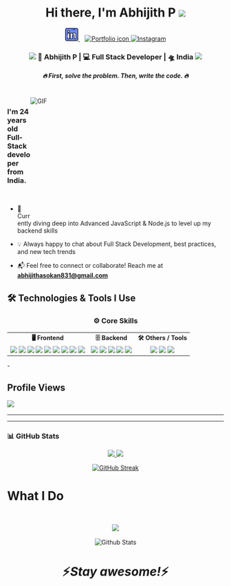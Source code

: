 <div align="center">
   <h1>Hi there, I'm    Abhijith P  <img src="https://media.giphy.com/media/hvRJCLFzcasrR4ia7z/giphy.gif" width="25px"> </h1>
   
   

</div>

<p align="center">
  <a href="https://www.linkedin.com/in/abhijith-p-0605ab259/">
    <img height="30" src="https://raw.githubusercontent.com/8bithemant/8bithemant/master/linkedin.png?raw=true" alt="LinkedIn" />
  </a>&nbsp;&nbsp;

<a href="https://port-folio-1-five.vercel.app/">
  <img height="30" src="https://img.icons8.com/color/48/suitcase.png" alt="Portfolio icon" />
</a>


  <a href="https://www.instagram.com/abhi_jith_p831/">
    <img height="30" src="https://img.icons8.com/fluency/30/instagram-new.png" alt="Instagram" />
  </a>
</p>




<div align="center">
<h3><img src="https://media.giphy.com/media/WUlplcMpOCEmTGBtBW/giphy.gif" width="30"> 🙎 Abhijith P | 💻 Full Stack Developer | 🛸 India <img src="https://media.giphy.com/media/WUlplcMpOCEmTGBtBW/giphy.gif" width="30"></h3>
</div>



<p align="center">


 </p>
 
<h5 align="center">
  <i>🔥 First, solve the problem. Then, write the code. 🔥</i>
</h5>

 
 
<br />
<img align="right" height="270px" width="450px" alt="GIF" src="https://media.giphy.com/media/3FjEPbKqEPhPpmC8uY/giphy.gif" />
<p align="center">
  <h3> I'm 24 years old Full-Stack developer from India.</h3>
</p>







<p align="left"> <a href="https://twitter.com/" target="blank"><img src="https://img.shields.io/twitter/follow/?logo=twitter&style=for-the-badge" alt="" /></a> </p>



- 🚀 Currently diving deep into Advanced JavaScript & Node.js to level up my backend skills

- 💡 Always happy to chat about Full Stack Development, best practices, and new tech trends

- 📬 Feel free to connect or collaborate! Reach me at **abhijithasokan831@gmail.com**


## 🛠 Technologies & Tools I Use


<p align="center">
  <!-- For more icons please follow  https://github.com/MikeCodesDotNET/ColoredBadges -->
 

<p align="center">
     <!-- For more icons please follow  https://github.com/MikeCodesDotNET/ColoredBadges -->
    
   
<h3 align="center">⚙️ Core Skills</h3>

<table align="center">
  <tr>
    <td align="center"><strong>🖥️ Frontend</strong></td>
    <td align="center"><strong>🗄️ Backend</strong></td>
    <td align="center"><strong>🛠️ Others / Tools</strong></td>
  </tr>
  <tr>
    <td align="center">
      <img src="https://img.shields.io/badge/HTML5-282C34?logo=html5&logoColor=E34F26" height="25" />
      <img src="https://img.shields.io/badge/CSS3-282C34?logo=css3&logoColor=1572B6" height="25" />
      <img src="https://img.shields.io/badge/JavaScript-282C34?logo=javascript&logoColor=F7DF1E" height="25" />
      <img src="https://img.shields.io/badge/TypeScript-282C34?logo=typescript&logoColor=3178C6" height="25" />
      <img src="https://img.shields.io/badge/React-282C34?logo=react&logoColor=61DAFB" height="25" />
      <img src="https://img.shields.io/badge/Redux-282C34?logo=redux&logoColor=764ABC" height="25" />
      <img src="https://img.shields.io/badge/Bootstrap-282C34?logo=bootstrap&logoColor=7952B3" height="25" />
      <img src="https://img.shields.io/badge/Tailwind%20CSS-282C34?logo=tailwind-css&logoColor=38B2AC" height="25" />
      <img src="https://img.shields.io/badge/Styled%20Components-282C34?logo=styled-components&logoColor=DB7093" height="25" />
    </td>

   <td align="center">
      <img src="https://img.shields.io/badge/Node.js-282C34?logo=node.js&logoColor=339933" height="25" />
      <img src="https://img.shields.io/badge/Express.js-282C34?logo=express&logoColor=FFFFFF" height="25" />
      <img src="https://img.shields.io/badge/MongoDB-282C34?logo=mongodb&logoColor=47A248" height="25" />
      <img src="https://img.shields.io/badge/Firebase-282C34?logo=firebase&logoColor=FFCA28" height="25" />
      <img src="https://img.shields.io/badge/PostgreSQL-282C34?logo=postgresql&logoColor=336791" height="25" />
    </td>

   <td align="center">
      <img src="https://img.shields.io/badge/Git-282C34?logo=git&logoColor=F05032" height="25" />
      <img src="https://img.shields.io/badge/VS%20Code-282C34?logo=visual-studio-code&logoColor=007ACC" height="25" />
      <img src="https://img.shields.io/badge/AWS-282C34?logo=amazonaws&logoColor=FF9900" height="25" />
    </td>
  </tr>
</table>


<!--
### - Blogs 🌱
-->
<!--
<p align="center">
  <a href="https://dev.to/hemant">
    <img src="https://raw.githubusercontent.com/8bithemant/8bithemant/master/svg/blogs/devto.svg"> 
  </a>
</p>
-->-

<h2 align="left">Profile Views</h2>
<img src="https://profile-counter.glitch.me/abijith-831/count.svg" />

---

---

### 📊 GitHub Stats  

<p align="center">
  <a href="https://github.com/abijith-831">
    <img height="180em" src="https://github-readme-stats.vercel.app/api?username=abijith-831&show_icons=true&theme=radical&include_all_commits=true&count_private=true" />
    <img height="180em" src="https://github-readme-stats.vercel.app/api/top-langs/?username=abijith-831&layout=compact&langs_count=8&theme=radical" />
     
  </a>
  
   
</p>

<p align="center">
  <a href="https://git.io/streak-stats">
    <img src="https://github-readme-streak-stats.herokuapp.com?user=abijith-831&theme=radical" alt="GitHub Streak" />
  </a>
</p>





 ### <h1><b>What I Do</b></h1>


<br />

   <p align="center">
      <img src="https://media.giphy.com/media/qgQUggAC3Pfv687qPC/giphy.gif" />
    </p>
    
   
<!--
   
<br />

<h2 align="center">🤝 Support</h2>

<p align="center">🎀 Contributions (GitHub Flow), 🔥 issues, and 🥮 feature requests are most welcome!</p>

<p align="center">💙 If you like my projects, Give them ⭐ and Share it with friends!</p>
</p>
<p align="center">Made with ❤️ in India</p>

<h1 align='center'>⚡️<i>Stay awesome!</i>⚡️</h1>
-->
<p align="center">
        <img src="https://raw.githubusercontent.com/mayhemantt/mayhemantt/Update/svg/Bottom.svg" alt="Github Stats" />
</p>

<h1 align='center'>⚡️<i>Stay awesome!</i>⚡️</h1>


<!--

<h3 align="left">Connect with me:</h3>
<p align="center">
<a href="https://medium.com/@shamil bin abdussamad tk" target="blank"><img align="center" src="https://raw.githubusercontent.com/rahuldkjain/github-profile-readme-generator/master/src/images/icons/Social/medium.svg" alt="@shamil bin abdussamad tk" height="30" width="40" /></a>
<a href="https://www.leetcode.com/shamilbin" target="blank"><img align="center" src="https://raw.githubusercontent.com/rahuldkjain/github-profile-readme-generator/master/src/images/icons/Social/leet-code.svg" alt="shamilbin" height="30" width="40" /></a>
</p>


<p><img align="left" src="https://github-readme-stats.vercel.app/api/top-langs?username=shamilbin&show_icons=true&locale=en&layout=compact" alt="shamilbin" /></p>

<p>&nbsp;<img align="center" src="https://github-readme-stats.vercel.app/api?username=shamilbin&show_icons=true&locale=en" alt="shamilbin" /></p>

<p><img align="center" src="https://github-readme-streak-stats.herokuapp.com/?user=shamilbin&" alt="shamilbin" /></p>

-->
